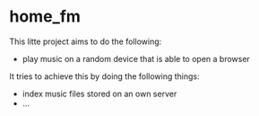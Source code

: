 # home_fm

This litte project aims to do the following:
- play music on a random device that is able to open a browser

It tries to achieve this by doing the following things:
- index music files stored on an own server
- ...

